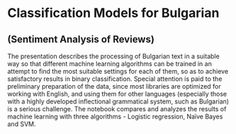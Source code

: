 # Classification Models for Bulgarian 
## (Sentiment Analysis of Reviews)
The presentation describes the processing of Bulgarian text in a suitable way so that different machine learning algorithms can be trained in an attempt to find the most suitable settings for each of them, so as to achieve satisfactory results in binary classification. Special attention is paid to the preliminary preparation of the data, since most libraries are optimized for working with English, and using them for other languages (especially those with a highly developed inflectional grammatical system, such as Bulgarian) is a serious challenge. The notebook compares and analyzes the results of machine learning with three algorithms - Logistic regression, Naïve Bayes and SVM.
